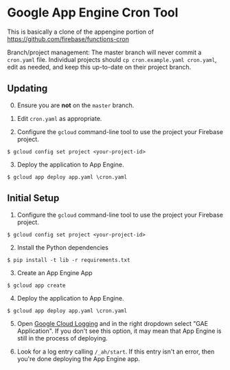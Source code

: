 Google App Engine Cron Tool
===========================

This is basically a clone of the appengine portion of
https://github.com/firebase/functions-cron

Branch/project management: The master branch will never commit a `cron.yaml` file.
Individual projects should `cp cron.example.yaml cron.yaml`, edit as needed, and
keep this up-to-date on their project branch.


Updating
--------

0. Ensure you are **not** on the `master` branch.

1. Edit `cron.yaml` as appropriate.

2. Configure the `gcloud` command-line tool to use the project your Firebase project.
```
$ gcloud config set project <your-project-id>
```

3. Deploy the application to App Engine.
```
$ gcloud app deploy app.yaml \cron.yaml
```


Initial Setup
-------------

1. Configure the `gcloud` command-line tool to use the project your Firebase project.
```
$ gcloud config set project <your-project-id>
```

2. Install the Python dependencies
```
$ pip install -t lib -r requirements.txt
```

3. Create an App Engine App
```
$ gcloud app create
```

4. Deploy the application to App Engine.
```
$ gcloud app deploy app.yaml \cron.yaml
```

5. Open [Google Cloud Logging](https://console.cloud.google.com/logs/viewer)
and in the right dropdown select "GAE Application". If you don't see this
option, it may mean that App Engine is still in the process of deploying.

6. Look for a log entry calling `/_ah/start`. If this entry isn't an error,
then you're done deploying the App Engine app.
